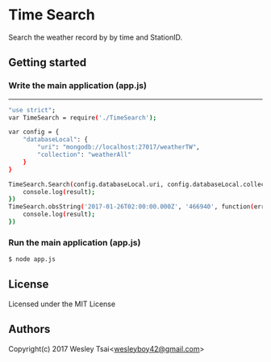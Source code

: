 Time Search
=================

Search the weather record by by time and StationID.

Getting started
-

### Write the main application (app.js)
***
```sh
"use strict";
var TimeSearch = require('./TimeSearch');

var config = {
	"databaseLocal": {
		"uri": "mongodb://localhost:27017/weatherTW",
		"collection": "weatherAll"
	}
}

TimeSearch.Search(config.databaseLocal.uri, config.databaseLocal.collection, '2017-01-26T02:00:00.000Z', '466940', function(err, result) {
	console.log(result);
})
TimeSearch.obsString('2017-01-26T02:00:00.000Z', '466940', function(err, result) {
	console.log(result);
})
```

### Run the main application (app.js)

```sh
$ node app.js
```


License
-
Licensed under the MIT License

Authors
-
Copyright(c) 2017 Wesley Tsai<<wesleyboy42@gmail.com>>
